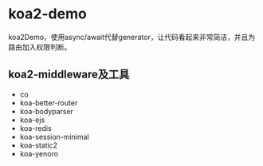 # koa2-demo
koa2Demo，使用async/await代替generator，让代码看起来非常简洁，并且为路由加入权限判断。


## koa2-middleware及工具

* co
* koa-better-router
* koa-bodyparser
* koa-ejs
* koa-redis
* koa-session-minimal
* koa-static2
* koa-yenoro
